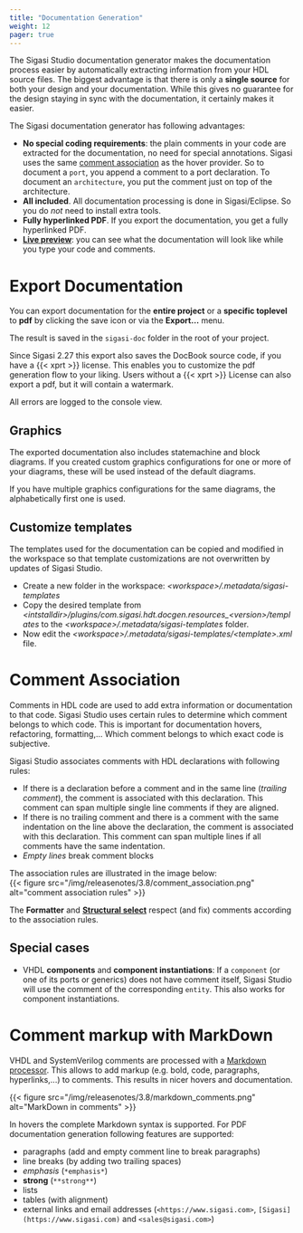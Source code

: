 ```yaml
---
title: "Documentation Generation"
weight: 12
pager: true
---
```


The Sigasi Studio documentation generator makes the documentation process easier by automatically extracting information from your HDL source files. The biggest advantage is that there is only a **single source** for both your design and your documentation. While this gives no guarantee for the design staying in sync with the documentation, it certainly makes it easier.

The Sigasi documentation generator has following advantages:

* **No special coding requirements**: the plain comments in your code are extracted for the documentation, no need for special annotations. Sigasi uses the same [comment association](#comment-association) as the hover provider. So to document a `port`, you append a comment to a port declaration. To document an `architecture`, you put the comment just on top of the architecture.
* **All included**. All documentation processing is done in Sigasi/Eclipse. So you do *not* need to install extra tools.
* **Fully hyperlinked PDF**. If you export the documentation, you get a fully hyperlinked PDF.
* **[Live preview](/manual/views/#documentation-view)**: you can see what the documentation will look like while you type your code and comments.

# Export Documentation

You can export documentation for the **entire project** or a **specific toplevel** to **pdf** by clicking the save icon or via the **Export…** menu.

The result is saved in the `sigasi-doc` folder in the root of your project.

Since Sigasi 2.27 this export also saves the DocBook source code, if you have a {{< xprt >}} license. This enables you to customize the pdf
generation flow to your liking. Users without a {{< xprt >}} License can also export a pdf, but it will contain a watermark.

All errors are logged to the console view.

## Graphics

The exported documentation also includes statemachine and block diagrams.
If you created custom graphics configurations for one or more of your diagrams, these will be used instead of the default diagrams.

If you have multiple graphics configurations for the same diagrams, the alphabetically first one is used.

## Customize templates

The templates used for the documentation can be copied and modified in the workspace so that
template customizations are not overwritten by updates of Sigasi Studio.

* Create a new folder in the workspace: *<workspace\>/.metadata/sigasi-templates*
* Copy the desired template from *<intstalldir\>/plugins/com.sigasi.hdt.docgen.resources_<version\>/templates* to the *<workspace\>/.metadata/sigasi-templates* folder.
* Now edit the *<workspace\>/.metadata/sigasi-templates/<template\>.xml* file.

# Comment Association

Comments in HDL code are used to add extra information or documentation to that code. Sigasi Studio uses certain rules to determine which comment belongs to which code. This is important for documentation hovers, refactoring, formatting,...
Which comment belongs to which exact code is subjective.

Sigasi Studio associates comments with HDL declarations with following rules:

* If there is a declaration before a comment and in the same line (*trailing comment*), the comment is associated with this declaration. This comment can span multiple single line comments if they are aligned.
* If there is no trailing comment and there is a comment with the same indentation on the line above the declaration, the comment is associated with this declaration. This comment can span multiple lines if all comments have the same indentation.
* *Empty lines* break comment blocks

The association rules are illustrated in the image below:  
{{< figure src="/img/releasenotes/3.8/comment_association.png" alt="comment association rules" >}}

The **Formatter** and **[Structural select](/screencasts/structured-select)** respect (and fix) comments according to the association rules.

## Special cases

* VHDL **components** and **component instantiations**: If a `component` (or one of its ports or generics) does not have comment itself, Sigasi Studio will use the comment of the corresponding `entity`. This also works for component instantiations.

# Comment markup with MarkDown

VHDL and SystemVerilog comments are processed with a [Markdown processor](https://en.wikipedia.org/wiki/Markdown). This allows to add markup (e.g. bold, code, paragraphs, hyperlinks,...) to comments. This results in nicer hovers and documentation.

{{< figure src="/img/releasenotes/3.8/markdown_comments.png" alt="MarkDown in comments" >}}

In hovers the complete Markdown syntax is supported. For PDF documentation generation following features are supported:

* paragraphs (add and empty comment line to break paragraphs)
* line breaks (by adding two trailing spaces)
* *emphasis* (`*emphasis*`)
* **strong** (`**strong**`)
* lists
* tables (with alignment)
* external links and email addresses (`<https://www.sigasi.com>`, `[Sigasi](https://www.sigasi.com)` and `<sales@sigasi.com>`)
